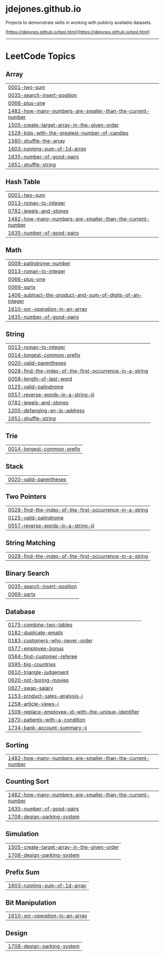 # jdejones.github.io
Projects to demonstrate skills in working with publicly available datasets.

[https://jdejones.github.io/test.html](https://jdejones.github.io/test.html)

_________________________________________________________________________________________________________________________________________________________________
<!---LeetCode Topics Start-->
# LeetCode Topics
## Array
|  |
| ------- |
| [0001-two-sum](https://github.com/jdejones/jdejones.github.io/blob/main/leetcode_solutions/0001-two-sum) |
| [0035-search-insert-position](https://github.com/jdejones/jdejones.github.io/blob/main/leetcode_solutions/0035-search-insert-position) |
| [0066-plus-one](https://github.com/jdejones/jdejones.github.io/blob/main/leetcode_solutions/0066-plus-one) |
| [1482-how-many-numbers-are-smaller-than-the-current-number](https://github.com/jdejones/jdejones.github.io/blob/main/leetcode_solutions/1482-how-many-numbers-are-smaller-than-the-current-number) |
| [1505-create-target-array-in-the-given-order](https://github.com/jdejones/jdejones.github.io/blob/main/leetcode_solutions/1505-create-target-array-in-the-given-order) |
| [1528-kids-with-the-greatest-number-of-candies](https://github.com/jdejones/jdejones.github.io/blob/main/leetcode_solutions/1528-kids-with-the-greatest-number-of-candies) |
| [1580-shuffle-the-array](https://github.com/jdejones/jdejones.github.io/blob/main/leetcode_solutions/1580-shuffle-the-array) |
| [1603-running-sum-of-1d-array](https://github.com/jdejones/jdejones.github.io/blob/main/leetcode_solutions/1603-running-sum-of-1d-array) |
| [1635-number-of-good-pairs](https://github.com/jdejones/jdejones.github.io/blob/main/leetcode_solutions/1635-number-of-good-pairs) |
| [1651-shuffle-string](https://github.com/jdejones/jdejones.github.io/blob/main/leetcode_solutions/1651-shuffle-string) |
## Hash Table
|  |
| ------- |
| [0001-two-sum](https://github.com/jdejones/jdejones.github.io/blob/main/leetcode_solutions/0001-two-sum) |
| [0013-roman-to-integer](https://github.com/jdejones/jdejones.github.io/blob/main/leetcode_solutions/0013-roman-to-integer) |
| [0782-jewels-and-stones](https://github.com/jdejones/jdejones.github.io/blob/main/leetcode_solutions/0782-jewels-and-stones) |
| [1482-how-many-numbers-are-smaller-than-the-current-number](https://github.com/jdejones/jdejones.github.io/blob/main/leetcode_solutions/1482-how-many-numbers-are-smaller-than-the-current-number) |
| [1635-number-of-good-pairs](https://github.com/jdejones/jdejones.github.io/blob/main/leetcode_solutions/1635-number-of-good-pairs) |
## Math
|  |
| ------- |
| [0009-palindrome-number](https://github.com/jdejones/jdejones.github.io/blob/main/leetcode_solutions/0009-palindrome-number) |
| [0013-roman-to-integer](https://github.com/jdejones/jdejones.github.io/blob/main/leetcode_solutions/0013-roman-to-integer) |
| [0066-plus-one](https://github.com/jdejones/jdejones.github.io/blob/main/leetcode_solutions/0066-plus-one) |
| [0069-sqrtx](https://github.com/jdejones/jdejones.github.io/blob/main/leetcode_solutions/0069-sqrtx) |
| [1406-subtract-the-product-and-sum-of-digits-of-an-integer](https://github.com/jdejones/jdejones.github.io/blob/main/leetcode_solutions/1406-subtract-the-product-and-sum-of-digits-of-an-integer) |
| [1610-xor-operation-in-an-array](https://github.com/jdejones/jdejones.github.io/blob/main/leetcode_solutions/1610-xor-operation-in-an-array) |
| [1635-number-of-good-pairs](https://github.com/jdejones/jdejones.github.io/blob/main/leetcode_solutions/1635-number-of-good-pairs) |
## String
|  |
| ------- |
| [0013-roman-to-integer](https://github.com/jdejones/jdejones.github.io/blob/main/leetcode_solutions/0013-roman-to-integer) |
| [0014-longest-common-prefix](https://github.com/jdejones/jdejones.github.io/blob/main/leetcode_solutions/0014-longest-common-prefix) |
| [0020-valid-parentheses](https://github.com/jdejones/jdejones.github.io/blob/main/leetcode_solutions/0020-valid-parentheses) |
| [0028-find-the-index-of-the-first-occurrence-in-a-string](https://github.com/jdejones/jdejones.github.io/blob/main/leetcode_solutions/0028-find-the-index-of-the-first-occurrence-in-a-string) |
| [0058-length-of-last-word](https://github.com/jdejones/jdejones.github.io/blob/main/leetcode_solutions/0058-length-of-last-word) |
| [0125-valid-palindrome](https://github.com/jdejones/jdejones.github.io/blob/main/leetcode_solutions/0125-valid-palindrome) |
| [0557-reverse-words-in-a-string-iii](https://github.com/jdejones/jdejones.github.io/blob/main/leetcode_solutions/0557-reverse-words-in-a-string-iii) |
| [0782-jewels-and-stones](https://github.com/jdejones/jdejones.github.io/blob/main/leetcode_solutions/0782-jewels-and-stones) |
| [1205-defanging-an-ip-address](https://github.com/jdejones/jdejones.github.io/blob/main/leetcode_solutions/1205-defanging-an-ip-address) |
| [1651-shuffle-string](https://github.com/jdejones/jdejones.github.io/blob/main/leetcode_solutions/1651-shuffle-string) |
## Trie
|  |
| ------- |
| [0014-longest-common-prefix](https://github.com/jdejones/jdejones.github.io/blob/main/leetcode_solutions/0014-longest-common-prefix) |
## Stack
|  |
| ------- |
| [0020-valid-parentheses](https://github.com/jdejones/jdejones.github.io/blob/main/leetcode_solutions/0020-valid-parentheses) |
## Two Pointers
|  |
| ------- |
| [0028-find-the-index-of-the-first-occurrence-in-a-string](https://github.com/jdejones/jdejones.github.io/blob/main/leetcode_solutions/0028-find-the-index-of-the-first-occurrence-in-a-string) |
| [0125-valid-palindrome](https://github.com/jdejones/jdejones.github.io/blob/main/leetcode_solutions/0125-valid-palindrome) |
| [0557-reverse-words-in-a-string-iii](https://github.com/jdejones/jdejones.github.io/blob/main/leetcode_solutions/0557-reverse-words-in-a-string-iii) |
## String Matching
|  |
| ------- |
| [0028-find-the-index-of-the-first-occurrence-in-a-string](https://github.com/jdejones/jdejones.github.io/blob/main/leetcode_solutions/0028-find-the-index-of-the-first-occurrence-in-a-string) |
## Binary Search
|  |
| ------- |
| [0035-search-insert-position](https://github.com/jdejones/jdejones.github.io/blob/main/leetcode_solutions/0035-search-insert-position) |
| [0069-sqrtx](https://github.com/jdejones/jdejones.github.io/blob/main/leetcode_solutions/0069-sqrtx) |
## Database
|  |
| ------- |
| [0175-combine-two-tables](https://github.com/jdejones/jdejones.github.io/blob/main/leetcode_solutions/0175-combine-two-tables) |
| [0182-duplicate-emails](https://github.com/jdejones/jdejones.github.io/blob/main/leetcode_solutions/0182-duplicate-emails) |
| [0183-customers-who-never-order](https://github.com/jdejones/jdejones.github.io/blob/main/leetcode_solutions/0183-customers-who-never-order) |
| [0577-employee-bonus](https://github.com/jdejones/jdejones.github.io/blob/main/leetcode_solutions/0577-employee-bonus) |
| [0584-find-customer-referee](https://github.com/jdejones/jdejones.github.io/blob/main/leetcode_solutions/0584-find-customer-referee) |
| [0595-big-countries](https://github.com/jdejones/jdejones.github.io/blob/main/leetcode_solutions/0595-big-countries) |
| [0610-triangle-judgement](https://github.com/jdejones/jdejones.github.io/blob/main/leetcode_solutions/0610-triangle-judgement) |
| [0620-not-boring-movies](https://github.com/jdejones/jdejones.github.io/blob/main/leetcode_solutions/0620-not-boring-movies) |
| [0627-swap-salary](https://github.com/jdejones/jdejones.github.io/blob/main/leetcode_solutions/0627-swap-salary) |
| [1153-product-sales-analysis-i](https://github.com/jdejones/jdejones.github.io/blob/main/leetcode_solutions/1153-product-sales-analysis-i) |
| [1258-article-views-i](https://github.com/jdejones/jdejones.github.io/blob/main/leetcode_solutions/1258-article-views-i) |
| [1509-replace-employee-id-with-the-unique-identifier](https://github.com/jdejones/jdejones.github.io/blob/main/leetcode_solutions/1509-replace-employee-id-with-the-unique-identifier) |
| [1670-patients-with-a-condition](https://github.com/jdejones/jdejones.github.io/blob/main/leetcode_solutions/1670-patients-with-a-condition) |
| [1734-bank-account-summary-ii](https://github.com/jdejones/jdejones.github.io/blob/main/leetcode_solutions/1734-bank-account-summary-ii) |
## Sorting
|  |
| ------- |
| [1482-how-many-numbers-are-smaller-than-the-current-number](https://github.com/jdejones/jdejones.github.io/blob/main/leetcode_solutions/1482-how-many-numbers-are-smaller-than-the-current-number) |
## Counting Sort
|  |
| ------- |
| [1482-how-many-numbers-are-smaller-than-the-current-number](https://github.com/jdejones/jdejones.github.io/blob/main/leetcode_solutions/1482-how-many-numbers-are-smaller-than-the-current-number) |
| [1635-number-of-good-pairs](https://github.com/jdejones/jdejones.github.io/blob/main/leetcode_solutions/1635-number-of-good-pairs) |
| [1708-design-parking-system](https://github.com/jdejones/jdejones.github.io/tree/master/1708-design-parking-system) |
## Simulation
|  |
| ------- |
| [1505-create-target-array-in-the-given-order](https://github.com/jdejones/jdejones.github.io/blob/main/leetcode_solutions/1505-create-target-array-in-the-given-order) |
| [1708-design-parking-system](https://github.com/jdejones/jdejones.github.io/tree/master/1708-design-parking-system) |
## Prefix Sum
|  |
| ------- |
| [1603-running-sum-of-1d-array](https://github.com/jdejones/jdejones.github.io/blob/main/leetcode_solutionsr/1603-running-sum-of-1d-array) |
## Bit Manipulation
|  |
| ------- |
| [1610-xor-operation-in-an-array](https://github.com/jdejones/jdejones.github.io/blob/main/leetcode_solutions/1610-xor-operation-in-an-array) |
## Design
|  |
| ------- |
| [1708-design-parking-system](https://github.com/jdejones/jdejones.github.io/tree/master/1708-design-parking-system) |
<!---LeetCode Topics End-->
